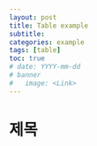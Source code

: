 ```yaml
---
layout: post
title: Table example
subtitle:
categories: example
tags: [table]
toc: true
# date: YYYY-mm-dd
# banner
#   image: <Link>
---
```


<!-- 설정 중  date : YYYY-mm-dd  -->
<!-- 파일의 이름은 YYYY-mm-dd -->
<!-- 없어도 되는 것 같음 -->

# 제목
